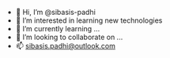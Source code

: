 - 👋 Hi, I’m @sibasis-padhi
- 👀 I’m interested in learning new technologies 
- 🌱 I’m currently learning ...
- 💞️ I’m looking to collaborate on ...
- 📫 sibasis.padhi@outlook.com

<!---
sibasis-padhi/sibasis-padhi is a ✨ special ✨ repository because its `README.md` (this file) appears on your GitHub profile.
You can click the Preview link to take a look at your changes.
--->
